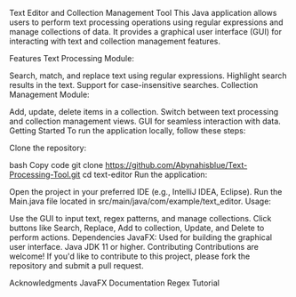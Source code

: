 Text Editor and Collection Management Tool
This Java application allows users to perform text processing operations using regular expressions and manage collections of data. It provides a graphical user interface (GUI) for interacting with text and collection management features.

Features
Text Processing Module:

Search, match, and replace text using regular expressions.
Highlight search results in the text.
Support for case-insensitive searches.
Collection Management Module:

Add, update, delete items in a collection.
Switch between text processing and collection management views.
GUI for seamless interaction with data.
Getting Started
To run the application locally, follow these steps:

Clone the repository:

bash
Copy code
git clone https://github.com/Abynahisblue/Text-Processing-Tool.git
cd text-editor
Run the application:

Open the project in your preferred IDE (e.g., IntelliJ IDEA, Eclipse).
Run the Main.java file located in src/main/java/com/example/text_editor.
Usage:

Use the GUI to input text, regex patterns, and manage collections.
Click buttons like Search, Replace, Add to collection, Update, and Delete to perform actions.
Dependencies
JavaFX: Used for building the graphical user interface.
Java JDK 11 or higher.
Contributing
Contributions are welcome! If you'd like to contribute to this project, please fork the repository and submit a pull request.


Acknowledgments
JavaFX Documentation
Regex Tutorial
